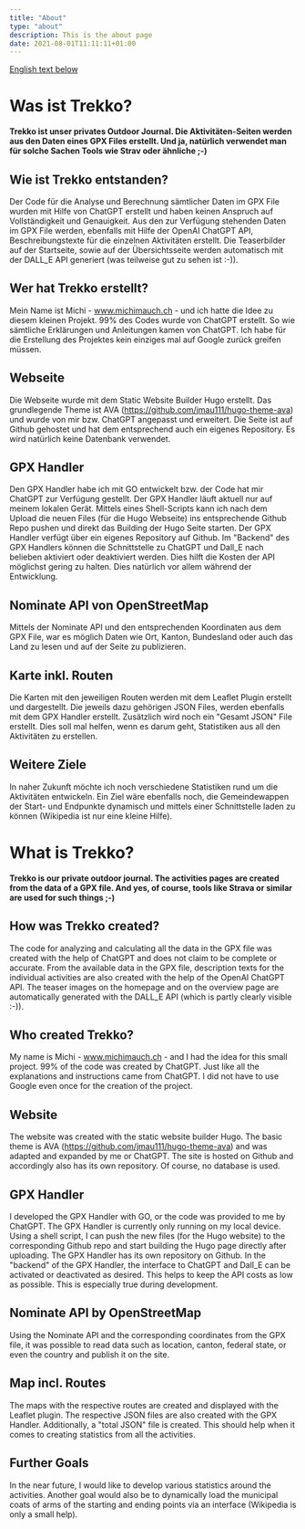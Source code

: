 ```yaml
---
title: "About"
type: "about"
description: This is the about page
date: 2021-08-01T11:11:11+01:00
---
```


[English text below](#what-is-trekko)

# Was ist Trekko?

**Trekko ist unser privates Outdoor Journal. Die Aktivitäten-Seiten werden aus den Daten eines GPX Files erstellt. Und ja, natürlich verwendet man für solche Sachen Tools wie Strav oder ähnliche ;-)**

## Wie ist Trekko entstanden?

Der Code für die Analyse und Berechnung sämtlicher Daten im GPX File wurden mit Hilfe von ChatGPT erstellt und haben keinen Anspruch auf Vollständigkeit und Genauigkeit.
Aus den zur Verfügung stehenden Daten im GPX File werden, ebenfalls mit Hilfe der OpenAI ChatGPT API, Beschreibungstexte für die einzelnen Aktivitäten erstellt. Die Teaserbilder auf der Startseite, sowie auf der Übersichtsseite werden automatisch mit der DALL_E API generiert (was teilweise gut zu sehen ist :-)).

## Wer hat Trekko erstellt?

Mein Name ist Michi - www.michimauch.ch - und ich hatte die Idee zu diesem kleinen Projekt. 99% des Codes wurde von ChatGPT erstellt. So wie sämtliche Erklärungen und Anleitungen kamen von ChatGPT. Ich habe für die Erstellung des Projektes kein einziges mal auf Google zurück greifen müssen.

## Webseite

Die Webseite wurde mit dem Static Website Builder Hugo erstellt. Das grundlegende Theme ist AVA (https://github.com/jmau111/hugo-theme-ava) und wurde von mir bzw. ChatGPT angepasst und erweitert. Die Seite ist auf Github gehostet und hat dem entsprechend auch ein eigenes Repository. Es wird natürlich keine Datenbank verwendet.

## GPX Handler

Den GPX Handler habe ich mit GO entwickelt bzw. der Code hat mir ChatGPT zur Verfügung gestellt. Der GPX Handler läuft aktuell nur auf meinem lokalen Gerät. Mittels eines Shell-Scripts kann ich nach dem Upload die neuen Files (für die Hugo Webseite) ins entsprechende Github Repo pushen und direkt das Building der Hugo Seite starten. Der GPX Handler verfügt über ein eigenes Repository auf Github.
Im "Backend" des GPX Handlers können die Schnittstelle zu ChatGPT und Dall_E nach belieben aktiviert oder deaktiviert werden. Dies hilft die Kosten der API möglichst gering zu halten. Dies natürlich vor allem während der Entwicklung.

## Nominate API von OpenStreetMap

Mittels der Nominate API und den entsprechenden Koordinaten aus dem GPX File, war es möglich Daten wie Ort, Kanton, Bundesland oder auch das Land zu lesen und auf der Seite zu publizieren.

## Karte inkl. Routen

Die Karten mit den jeweiligen Routen werden mit dem Leaflet Plugin erstellt und dargestellt. Die jeweils dazu gehörigen JSON Files, werden ebenfalls mit dem GPX Handler erstellt. Zusätzlich wird noch ein "Gesamt JSON" File erstellt. Dies soll mal helfen, wenn es darum geht, Statistiken aus all den Aktivitäten zu erstellen.

## Weitere Ziele

In naher Zukunft möchte ich noch verschiedene Statistiken rund um die Aktivitäten entwickeln. Ein Ziel wäre ebenfalls noch, die Gemeindewappen der Start- und Endpunkte dynamisch und mittels einer Schnittstelle laden zu können (Wikipedia ist nur eine kleine Hilfe).

# What is Trekko?

**Trekko is our private outdoor journal. The activities pages are created from the data of a GPX file. And yes, of course, tools like Strava or similar are used for such things ;-)**

## How was Trekko created?

The code for analyzing and calculating all the data in the GPX file was created with the help of ChatGPT and does not claim to be complete or accurate.
From the available data in the GPX file, description texts for the individual activities are also created with the help of the OpenAI ChatGPT API. The teaser images on the homepage and on the overview page are automatically generated with the DALL_E API (which is partly clearly visible :-)).

## Who created Trekko?

My name is Michi - www.michimauch.ch - and I had the idea for this small project. 99% of the code was created by ChatGPT. Just like all the explanations and instructions came from ChatGPT. I did not have to use Google even once for the creation of the project.

## Website

The website was created with the static website builder Hugo. The basic theme is AVA (https://github.com/jmau111/hugo-theme-ava) and was adapted and expanded by me or ChatGPT. The site is hosted on Github and accordingly also has its own repository. Of course, no database is used.

## GPX Handler

I developed the GPX Handler with GO, or the code was provided to me by ChatGPT. The GPX Handler is currently only running on my local device. Using a shell script, I can push the new files (for the Hugo website) to the corresponding Github repo and start building the Hugo page directly after uploading. The GPX Handler has its own repository on Github.
In the "backend" of the GPX Handler, the interface to ChatGPT and Dall_E can be activated or deactivated as desired. This helps to keep the API costs as low as possible. This is especially true during development.

## Nominate API by OpenStreetMap

Using the Nominate API and the corresponding coordinates from the GPX file, it was possible to read data such as location, canton, federal state, or even the country and publish it on the site.

## Map incl. Routes

The maps with the respective routes are created and displayed with the Leaflet plugin. The respective JSON files are also created with the GPX Handler. Additionally, a "total JSON" file is created. This should help when it comes to creating statistics from all the activities.

## Further Goals

In the near future, I would like to develop various statistics around the activities. Another goal would also be to dynamically load the municipal coats of arms of the starting and ending points via an interface (Wikipedia is only a small help).

